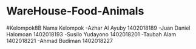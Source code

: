 # WareHouse-Food-Animals
#Kelompok8B
Nama Kelompok
-Azhar Al Ayuby         1402018189
-Juan Daniel Halomoan   1402018193
-Susilo Yudayono        1402018201
-Taubah Alam            1402018221
-Ahmad Budiman          1402018227

